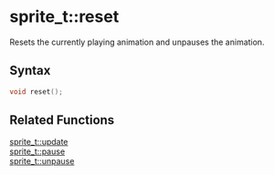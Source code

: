 # sprite_t::reset

Resets the currently playing animation and unpauses the animation.

## Syntax

```cpp
void reset();
```

## Related Functions

[sprite_t::update](https://github.com/RandyGaul/cute_framework/blob/master/doc/graphics/sprite/update.md)  
[sprite_t::pause](https://github.com/RandyGaul/cute_framework/blob/master/doc/graphics/sprite/pause.md)  
[sprite_t::unpause](https://github.com/RandyGaul/cute_framework/blob/master/doc/graphics/sprite/unpause.md)  
